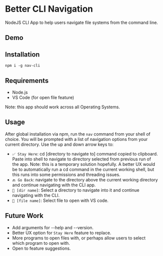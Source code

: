 # Better CLI Navigation
NodeJS CLI App to help users navigate file systems from the command line. 

## Demo


## Installation
```
npm i -g nav-cli
```

## Requirements
- Node.js
- VS Code (for open file feature)

Note: this app should work across all Operating Systems. 

## Usage
After global installation via npm, run the `nav` command from your shell of choice. You will be prompted with a list of navigation options from your current directory. Use the up and down arrow keys to:
- `✅ Stay Here`: cd [directory to navigate to] command copied to clipboard. Paste into shell to navigate to directory selected from previous run of the app. Note: this is a temporary solution hopefully. A better UX would be to automatically run a cd command in the current working shell, but this runs into some permissions and threading issues. 
- `🔙 Go Back`: navigate to the directory above the current working directory and continue navigating with the CLI app. 
-  `📁 [dir name]`: Select a directory to navigate into it and continue navigating with the CLI. 
- `📄 [file name]`: Select file to open with VS code. 

## Future Work
- Add arguments for --help and --version.
- Better UX option for `Stay Here` feature to replace. 
- More programs to open files with, or perhaps allow users to select which program to open with. 
- Open to feature suggestions.